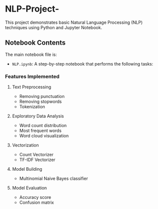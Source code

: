 # NLP-Project-
This project demonstrates basic Natural Language Processing (NLP) techniques using Python and Jupyter Notebook.

## Notebook Contents

The main notebook file is:

- `NLP.ipynb`: A step-by-step notebook that performs the following tasks:

### Features Implemented

1. Text Preprocessing
   - Removing punctuation
   - Removing stopwords
   - Tokenization

2. Exploratory Data Analysis
   - Word count distribution
   - Most frequent words
   - Word cloud visualization

3. Vectorization
   - Count Vectorizer
   - TF-IDF Vectorizer

4. Model Building
   - Multinomial Naive Bayes classifier

5. Model Evaluation
   - Accuracy score
   - Confusion matrix

